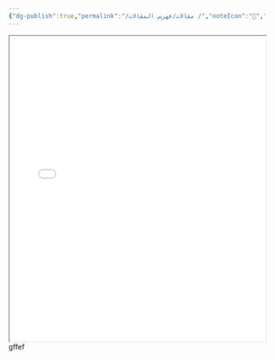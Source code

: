```yaml
---
{"dg-publish":true,"permalink":"/مقالات/فهرس المقالات /","noteIcon":"📑","created":"2025-07-08T00:07:25.210+03:00","updated":"2025-07-12T00:59:58.990+03:00"}
---
```


<iframe src="/static/index.html" width="100%" height="600px"></iframe>
gffef
